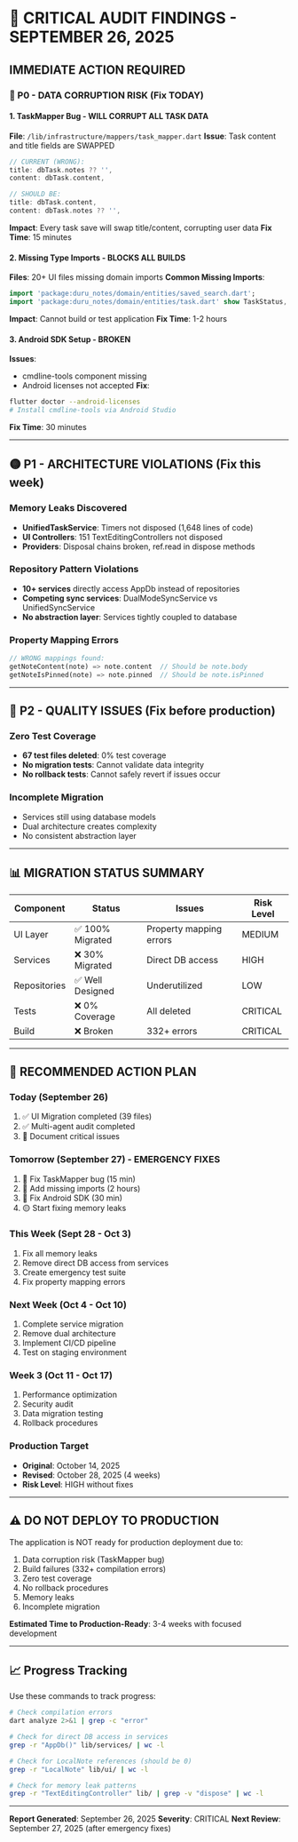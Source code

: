 # 🚨 CRITICAL AUDIT FINDINGS - SEPTEMBER 26, 2025

## IMMEDIATE ACTION REQUIRED

### 🔴 P0 - DATA CORRUPTION RISK (Fix TODAY)

#### 1. TaskMapper Bug - WILL CORRUPT ALL TASK DATA
**File**: `/lib/infrastructure/mappers/task_mapper.dart`
**Issue**: Task content and title fields are SWAPPED
```dart
// CURRENT (WRONG):
title: dbTask.notes ?? '',
content: dbTask.content,

// SHOULD BE:
title: dbTask.content,
content: dbTask.notes ?? '',
```
**Impact**: Every task save will swap title/content, corrupting user data
**Fix Time**: 15 minutes

#### 2. Missing Type Imports - BLOCKS ALL BUILDS
**Files**: 20+ UI files missing domain imports
**Common Missing Imports**:
```dart
import 'package:duru_notes/domain/entities/saved_search.dart';
import 'package:duru_notes/domain/entities/task.dart' show TaskStatus, TaskPriority;
```
**Impact**: Cannot build or test application
**Fix Time**: 1-2 hours

#### 3. Android SDK Setup - BROKEN
**Issues**:
- cmdline-tools component missing
- Android licenses not accepted
**Fix**:
```bash
flutter doctor --android-licenses
# Install cmdline-tools via Android Studio
```
**Fix Time**: 30 minutes

---

## 🟡 P1 - ARCHITECTURE VIOLATIONS (Fix this week)

### Memory Leaks Discovered
- **UnifiedTaskService**: Timers not disposed (1,648 lines of code)
- **UI Controllers**: 151 TextEditingControllers not disposed
- **Providers**: Disposal chains broken, ref.read in dispose methods

### Repository Pattern Violations
- **10+ services** directly access AppDb instead of repositories
- **Competing sync services**: DualModeSyncService vs UnifiedSyncService
- **No abstraction layer**: Services tightly coupled to database

### Property Mapping Errors
```dart
// WRONG mappings found:
getNoteContent(note) => note.content  // Should be note.body
getNoteIsPinned(note) => note.pinned  // Should be note.isPinned
```

---

## 🔵 P2 - QUALITY ISSUES (Fix before production)

### Zero Test Coverage
- **67 test files deleted**: 0% test coverage
- **No migration tests**: Cannot validate data integrity
- **No rollback tests**: Cannot safely revert if issues occur

### Incomplete Migration
- Services still using database models
- Dual architecture creates complexity
- No consistent abstraction layer

---

## 📊 MIGRATION STATUS SUMMARY

| Component | Status | Issues | Risk Level |
|-----------|--------|--------|------------|
| UI Layer | ✅ 100% Migrated | Property mapping errors | MEDIUM |
| Services | ❌ 30% Migrated | Direct DB access | HIGH |
| Repositories | ✅ Well Designed | Underutilized | LOW |
| Tests | ❌ 0% Coverage | All deleted | CRITICAL |
| Build | ❌ Broken | 332+ errors | CRITICAL |

---

## 🚀 RECOMMENDED ACTION PLAN

### Today (September 26)
1. ✅ UI Migration completed (39 files)
2. ✅ Multi-agent audit completed
3. 📝 Document critical issues

### Tomorrow (September 27) - EMERGENCY FIXES
1. 🔴 Fix TaskMapper bug (15 min)
2. 🔴 Add missing imports (2 hours)
3. 🔴 Fix Android SDK (30 min)
4. 🟡 Start fixing memory leaks

### This Week (Sept 28 - Oct 3)
1. Fix all memory leaks
2. Remove direct DB access from services
3. Create emergency test suite
4. Fix property mapping errors

### Next Week (Oct 4 - Oct 10)
1. Complete service migration
2. Remove dual architecture
3. Implement CI/CD pipeline
4. Test on staging environment

### Week 3 (Oct 11 - Oct 17)
1. Performance optimization
2. Security audit
3. Data migration testing
4. Rollback procedures

### Production Target
- **Original**: October 14, 2025
- **Revised**: October 28, 2025 (4 weeks)
- **Risk Level**: HIGH without fixes

---

## ⚠️ DO NOT DEPLOY TO PRODUCTION

The application is NOT ready for production deployment due to:
1. Data corruption risk (TaskMapper bug)
2. Build failures (332+ compilation errors)
3. Zero test coverage
4. No rollback procedures
5. Memory leaks
6. Incomplete migration

**Estimated Time to Production-Ready**: 3-4 weeks with focused development

---

## 📈 Progress Tracking

Use these commands to track progress:
```bash
# Check compilation errors
dart analyze 2>&1 | grep -c "error"

# Check for direct DB access in services
grep -r "AppDb()" lib/services/ | wc -l

# Check for LocalNote references (should be 0)
grep -r "LocalNote" lib/ui/ | wc -l

# Check for memory leak patterns
grep -r "TextEditingController" lib/ | grep -v "dispose" | wc -l
```

---

**Report Generated**: September 26, 2025
**Severity**: CRITICAL
**Next Review**: September 27, 2025 (after emergency fixes)